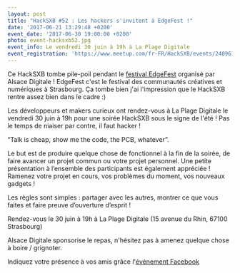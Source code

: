 ```yaml
---
layout: post
title: "HackSXB #52 : Les hackers s'invitent à EdgeFest !"
date: '2017-06-21 13:29:48 +0200'
event_date: '2017-06-30 19:00:00 +0200'
photo: event-hacksxb52.jpg
event_info: Le vendredi 30 juin à 19h à La Plage Digitale
event_registration: 'https://www.meetup.com/fr-FR/HackSXB/events/240961729/'
---
```

Ce HackSXB tombe pile-poil pendant le <a href="http://www.edgefest.fr/" target="_blank">festival EdgeFest</a> organisé par Alsace Digitale ! EdgeFest c'est le festival des communautés créatives et numériques à Strasbourg. Ça tombe bien j'ai l'impression que le HackSXB rentre assez bien dans le cadre :)

Les développeurs et makers curieux ont rendez-vous à La Plage Digitale le vendredi 30 juin à 19h pour une soirée HackSXB sous le signe de l'été ! Pas le temps de niaiser par contre, il faut hacker ! 

“Talk is cheap, show me the code, the PCB, whatever”.

Le but est de produire quelque chose de fonctionnel à la fin de la soirée, de faire avancer un projet commun ou votre projet personnel. Une petite présentation à l’ensemble des participants est également appréciée ! Ramenez votre projet en cours, vos problèmes du moment, vos nouveaux gadgets !

Les règles sont simples : partager avec les autres, montrer ce que vous faites et faire preuve d’ouverture d’esprit !

Rendez-vous le 30 juin à 19h à La Plage Digitale (15 avenue du Rhin, 67100 Strasbourg)

Alsace Digitale sponsorise le repas, n'hésitez pas à amenez quelque chose à boire / grignoter.

Indiquez votre présence à vos amis grâce l'[événement Facebook](https://www.facebook.com/events/119194642013937/)